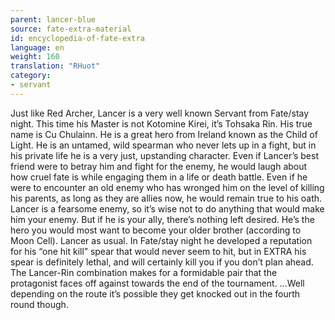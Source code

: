 ```yaml
---
parent: lancer-blue
source: fate-extra-material
id: encyclopedia-of-fate-extra
language: en
weight: 160
translation: "RHuot"
category:
- servant
---
```


Just like Red Archer, Lancer is a very well known Servant from Fate/stay night.
This time his Master is not Kotomine Kirei, it’s Tohsaka Rin. His true name is Cu Chulainn. He is a great hero from Ireland known as the Child of Light.
He is an untamed, wild spearman who never lets up in a fight, but in his private life he is a very just, upstanding character.
Even if Lancer’s best friend were to betray him and fight for the enemy, he would laugh about how cruel fate is while engaging them in a life or death battle.
Even if he were to encounter an old enemy who has wronged him on the level of killing his parents, as long as they are allies now, he would remain true to his oath.
Lancer is a fearsome enemy, so it’s wise not to do anything that would make him your enemy. But if he is your ally, there’s nothing left desired. He’s the hero you would most want to become your older brother (according to Moon Cell). Lancer as usual.
In Fate/stay night he developed a reputation for his “one hit kill” spear that would never seem to hit, but in EXTRA his spear is definitely lethal, and will certainly kill you if you don’t plan ahead.
The Lancer-Rin combination makes for a formidable pair that the protagonist faces off against towards the end of the tournament. …Well depending on the route it’s possible they get knocked out in the fourth round though.
